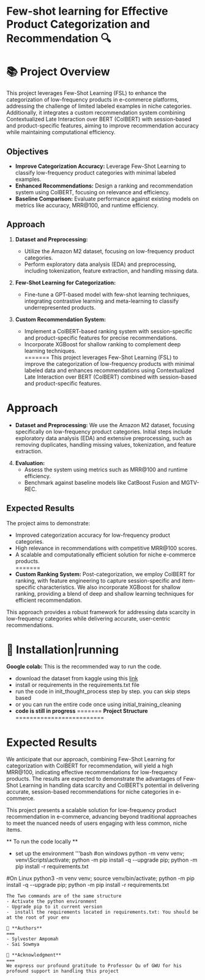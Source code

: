 # Few-shot learning for Effective Product Categorization and Recommendation 🔍

📚 **Project Overview**
=========================

This project leverages Few-Shot Learning (FSL) to enhance the categorization of low-frequency products in e-commerce platforms, addressing the challenge of limited labeled examples in niche categories. Additionally, it integrates a custom recommendation system combining Contextualized Late Interaction over BERT (ColBERT) with session-based and product-specific features, aiming to improve recommendation accuracy while maintaining computational efficiency.



## Objectives  
- **Improve Categorization Accuracy:** Leverage Few-Shot Learning to classify low-frequency product categories with minimal labeled examples.  
- **Enhanced Recommendations:** Design a ranking and recommendation system using ColBERT, focusing on relevance and efficiency.  
- **Baseline Comparison:** Evaluate performance against existing models on metrics like accuracy, MRR@100, and runtime efficiency.  

## Approach  
1. **Dataset and Preprocessing:**  
   - Utilize the Amazon M2 dataset, focusing on low-frequency product categories.  
   - Perform exploratory data analysis (EDA) and preprocessing, including tokenization, feature extraction, and handling missing data.  

2. **Few-Shot Learning for Categorization:**  
   - Fine-tune a GPT-based model with few-shot learning techniques, integrating contrastive learning and meta-learning to classify underrepresented products.  

3. **Custom Recommendation System:**  
   - Implement a ColBERT-based ranking system with session-specific and product-specific features for precise recommendations.  
   - Incorporate XGBoost for shallow ranking to complement deep learning techniques.  
=======
This project leverages Few-Shot Learning (FSL) to improve the categorization of low-frequency products with minimal labeled data and enhances recommendations using Contextualized Late Interaction over BERT (ColBERT) combined with session-based and product-specific features. 

**Approach**
=========================
- **Dataset and Preprocessing:** We use the Amazon M2 dataset, focusing specifically on low-frequency product categories. Initial steps include exploratory data analysis (EDA) and extensive preprocessing, such as removing duplicates, handling missing values, tokenization, and feature extraction.

4. **Evaluation:**  
   - Assess the system using metrics such as MRR@100 and runtime efficiency.  
   - Benchmark against baseline models like CatBoost Fusion and MGTV-REC.  


## Expected Results  
The project aims to demonstrate:  
- Improved categorization accuracy for low-frequency product categories.  
- High relevance in recommendations with competitive MRR@100 scores.  
- A scalable and computationally efficient solution for niche e-commerce products.  
=======
- **Custom Ranking System:** Post-categorization, we employ ColBERT for ranking, with feature engineering to capture session-specific and item-specific characteristics. We also incorporate XGBoost for shallow ranking, providing a blend of deep and shallow learning techniques for efficient recommendation.


This approach provides a robust framework for addressing data scarcity in low-frequency categories while delivering accurate, user-centric recommendations.




🔧 **Installation|running**
===========================
**Google colab:** This is the recommended way to run the code. 
- download the dataset from kaggle using this  [link](https://www.kaggle.com/datasets/marquis03/amazon-m2)
- install or requirements in the requirements.txt file
- run the code in init_thought_process step by step. you can skip steps based
- or you can run the entire code once using initial_training_cleaning
- **code is still in progress**
=======
**Project Structure**
=========================


**Expected Results**
=========================
We anticipate that our approach, combining Few-Shot Learning for categorization with ColBERT for recommendation, will yield a high MRR@100, indicating effective recommendations for low-frequency products. The results are expected to demonstrate the advantages of Few-Shot Learning in handling data scarcity and ColBERT’s potential in delivering accurate, session-based recommendations for niche categories in e-commerce.

This project presents a scalable solution for low-frequency product recommendation in e-commerce, advancing beyond traditional approaches to meet the nuanced needs of users engaging with less common, niche items.



** To run the code locally **
- set up the environment 
'''bash 
#on windows
python -m venv venv; venv\Scripts\activate; python -m pip install -q --upgrade pip; python -m pip install -r requirements.txt  

#On Linux
python3 -m venv venv; source venv/bin/activate; python -m pip install -q --upgrade pip; python -m pip install -r requirements.txt 

```
The Two commands are of the same structure
- Activate the python environment
- Upgrade pip to it current version
-  install the requirements located in requirements.txt: You should be at the root of your env

👥 **Authors**
===
- Sylvester Ampomah
- Sai Sowmya 

🌟 **Acknowledgment**
===
We express our profound gratitude to Professor Qu of GWU for his profound support in handling this project
